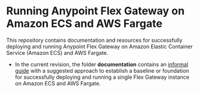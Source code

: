 # Running Anypoint Flex Gateway on Amazon ECS and AWS Fargate
This repository contains documentation and resources for successfully deploying and running Anypoint Flex Gateway on Amazon Elastic Container Service (Amazon ECS) and AWS Fargate.
- In the current revision, the folder **documentation** contains an [informal guide](documentation/flex-on-ecs.md) with a suggested approach to establish a baseline or foundation for successfully deploying and running a single Flex Gateway instance on Amazon ECS and AWS Fargate.